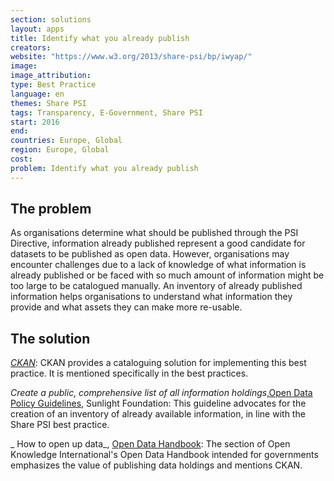 ```yaml
---
section: solutions
layout: apps
title: Identify what you already publish
creators: 
website: "https://www.w3.org/2013/share-psi/bp/iwyap/"
image: 
image_attribution:
type: Best Practice  
language: en
themes: Share PSI
tags: Transparency, E-Government, Share PSI
start: 2016
end: 
countries: Europe, Global
region: Europe, Global
cost: 
problem: Identify what you already publish
---
```


## The problem
As organisations determine what should be published through the PSI Directive, information already published represent a good candidate for datasets to be published as open data. However, organisations may encounter challenges due to a lack of knowledge of what information is already published or be faced with so much amount of information might be too large to be catalogued manually. An inventory of already published information helps organisations to understand what information they provide and what assets they can make more re-usable.

## The solution
[_CKAN_](ckan.org): CKAN provides a cataloguing solution for implementing this best practice. It is mentioned specifically in the best practices.

_Create a public, comprehensive list of all information holdings_,[Open Data Policy Guidelines](http://sunlightfoundation.com/opendataguidelines/#lists-of-holdings), Sunlight Foundation: This guideline advocates for the creation of an inventory of already available information, in line with the Share PSI best practice.

_ How to open up data_, [Open Data Handbook](http://opendatahandbook.org/guide/en/how-to-open-up-data/): The section of Open Knowledge International's Open Data Handbook intended for governments emphasizes the value of publishing data holdings and mentions CKAN.

